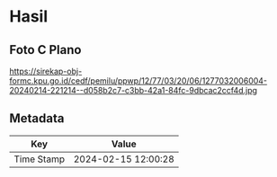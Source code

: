 # Hasil

## Foto C Plano

https://sirekap-obj-formc.kpu.go.id/cedf/pemilu/ppwp/12/77/03/20/06/1277032006004-20240214-221214--d058b2c7-c3bb-42a1-84fc-9dbcac2ccf4d.jpg


## Metadata

| Key        | Value               |
| ---------- | ------------------- |
| Time Stamp | 2024-02-15 12:00:28 |



